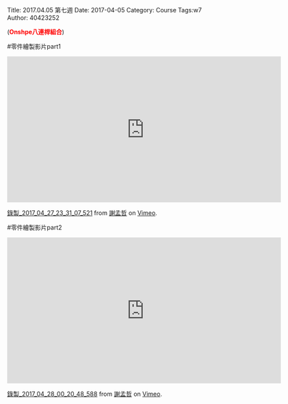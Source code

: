 Title: 2017.04.05 第七週
Date: 2017-04-05
Category: Course
Tags:w7
Author: 40423252

(<b><font color="#FF0000">Onshpe八連桿組合</font></b>)

<!-- PELICAN_END_SUMMARY -->

#零件繪製影片part1

<iframe src="https://player.vimeo.com/video/215038288" width="640" height="341" frameborder="0" webkitallowfullscreen mozallowfullscreen allowfullscreen></iframe>
<p><a href="https://vimeo.com/215038288">錄製_2017_04_27_23_31_07_521</a> from <a href="https://vimeo.com/user61557003">謝孟哲</a> on <a href="https://vimeo.com">Vimeo</a>.</p>

#零件繪製影片part2
<iframe src="https://player.vimeo.com/video/215044128" width="640" height="341" frameborder="0" webkitallowfullscreen mozallowfullscreen allowfullscreen></iframe>
<p><a href="https://vimeo.com/215044128">錄製_2017_04_28_00_20_48_588</a> from <a href="https://vimeo.com/user61557003">謝孟哲</a> on <a href="https://vimeo.com">Vimeo</a>.</p>